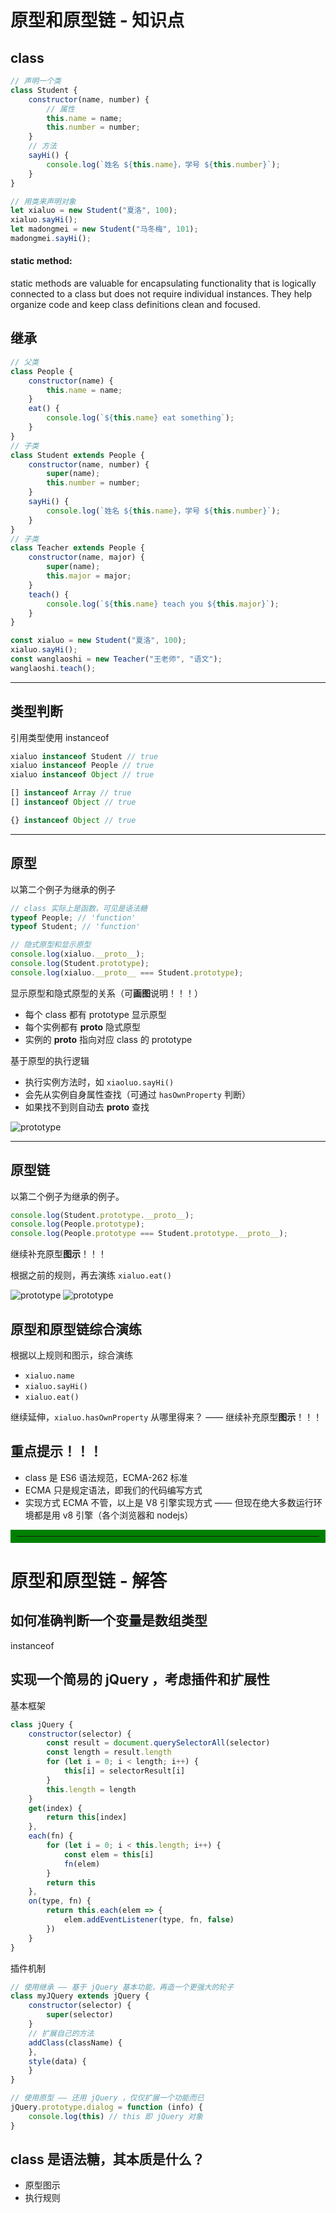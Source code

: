 # 原型和原型链 - 知识点

## class

```js
// 声明一个类
class Student {
	constructor(name, number) {
		// 属性
		this.name = name;
		this.number = number;
	}
	// 方法
	sayHi() {
		console.log(`姓名 ${this.name}，学号 ${this.number}`);
	}
}

// 用类来声明对象
let xialuo = new Student("夏洛", 100);
xialuo.sayHi();
let madongmei = new Student("马冬梅", 101);
madongmei.sayHi();
```

#### static method:

static methods are valuable for encapsulating functionality that is logically connected to a class but does not require individual instances. They help organize code and keep class definitions clean and focused.

## 继承

```js
// 父类
class People {
	constructor(name) {
		this.name = name;
	}
	eat() {
		console.log(`${this.name} eat something`);
	}
}
// 子类
class Student extends People {
	constructor(name, number) {
		super(name);
		this.number = number;
	}
	sayHi() {
		console.log(`姓名 ${this.name}，学号 ${this.number}`);
	}
}
// 子类
class Teacher extends People {
	constructor(name, major) {
		super(name);
		this.major = major;
	}
	teach() {
		console.log(`${this.name} teach you ${this.major}`);
	}
}

const xialuo = new Student("夏洛", 100);
xialuo.sayHi();
const wanglaoshi = new Teacher("王老师", "语文");
wanglaoshi.teach();
```

---

## 类型判断

引用类型使用 instanceof

```js
xialuo instanceof Student // true
xialuo instanceof People // true
xialuo instanceof Object // true

[] instanceof Array // true
[] instanceof Object // true

{} instanceof Object // true
```

---

## 原型

以第二个例子为继承的例子

```js
// class 实际上是函数，可见是语法糖
typeof People; // 'function'
typeof Student; // 'function'
```

```js
// 隐式原型和显示原型
console.log(xialuo.__proto__);
console.log(Student.prototype);
console.log(xialuo.__proto__ === Student.prototype);
```

显示原型和隐式原型的关系（可**画图**说明！！！）

- 每个 class 都有 prototype 显示原型
- 每个实例都有 **proto** 隐式原型
- 实例的 **proto** 指向对应 class 的 prototype

基于原型的执行逻辑

- 执行实例方法时，如 `xiaoluo.sayHi()`
- 会先从实例自身属性查找（可通过 `hasOwnProperty` 判断）
- 如果找不到则自动去 **proto** 查找

![prototype](../../assets/原型.png)

---

## 原型链

以第二个例子为继承的例子。

```js
console.log(Student.prototype.__proto__);
console.log(People.prototype);
console.log(People.prototype === Student.prototype.__proto__);
```

继续补充原型**图示**！！！

根据之前的规则，再去演练 `xialuo.eat()`

![prototype](../../assets/原型鏈2.png)
![prototype](../../assets/原型鏈.png)

## 原型和原型链综合演练

根据以上规则和图示，综合演练

- `xialuo.name`
- `xialuo.sayHi()`
- `xialuo.eat()`

继续延伸，`xialuo.hasOwnProperty` 从哪里得来？ —— 继续补充原型**图示**！！！

## 重点提示！！！

- class 是 ES6 语法规范，ECMA-262 标准
- ECMA 只是规定语法，即我们的代码编写方式
- 实现方式 ECMA 不管，以上是 V8 引擎实现方式 —— 但现在绝大多数运行环境都是用 v8 引擎（各个浏览器和 nodejs）

<hr style="border: 10px solid green;"/>

# 原型和原型链 - 解答

## 如何准确判断一个变量是数组类型

instanceof

## 实现一个简易的 jQuery ，考虑插件和扩展性

基本框架

```js
class jQuery {
    constructor(selector) {
        const result = document.querySelectorAll(selector)
        const length = result.length
        for (let i = 0; i < length; i++) {
            this[i] = selectorResult[i]
        }
        this.length = length
    }
    get(index) {
        return this[index]
    },
    each(fn) {
        for (let i = 0; i < this.length; i++) {
            const elem = this[i]
            fn(elem)
        }
        return this
    },
    on(type, fn) {
        return this.each(elem => {
            elem.addEventListener(type, fn, false)
        })
    }
}
```

插件机制

```js
// 使用继承 —— 基于 jQuery 基本功能，再造一个更强大的轮子
class myJQuery extends jQuery {
    constructor(selector) {
        super(selector)
    }
    // 扩展自己的方法
    addClass(className) {
    },
    style(data) {
    }
}

// 使用原型 —— 还用 jQuery ，仅仅扩展一个功能而已
jQuery.prototype.dialog = function (info) {
    console.log(this) // this 即 jQuery 对象
}
```

## class 是语法糖，其本质是什么？

- 原型图示
- 执行规则
